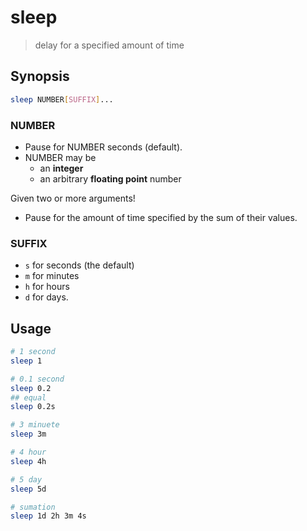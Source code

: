 # sleep

> delay for a specified amount of time

## Synopsis

```bash
sleep NUMBER[SUFFIX]...
```

### NUMBER

- Pause for NUMBER seconds (default).
- NUMBER may be
    - an **integer**
    - an arbitrary **floating point** number

Given two or more arguments!

- Pause for the amount of time specified by the sum of their values.

### SUFFIX

- `s` for seconds (the default)
- `m` for minutes
- `h` for hours
- `d` for days.

## Usage

```bash
# 1 second
sleep 1

# 0.1 second
sleep 0.2
## equal
sleep 0.2s

# 3 minuete
sleep 3m

# 4 hour
sleep 4h

# 5 day
sleep 5d

# sumation
sleep 1d 2h 3m 4s
```
